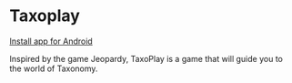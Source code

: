 # Taxoplay

[Install app for Android](https://github.com/amyr11/Taxoplay/releases/download/v1.0.0-beta/taxoplay_v1.0.0-beta.apk)

Inspired by the game Jeopardy, TaxoPlay is a game that will guide you to the world of Taxonomy.
